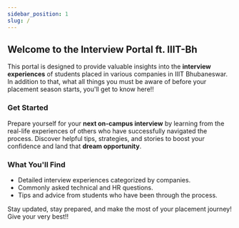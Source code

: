 ```yaml
---
sidebar_position: 1
slug: /
---
```


## Welcome to the Interview Portal ft. IIIT-Bh

This portal is designed to provide valuable insights into the **interview experiences** of students placed in various companies in IIIT Bhubaneswar.
<br/>
In addition to that, what all things you must be aware of before your placement season starts, you'll get to know here!!

### Get Started

Prepare yourself for your **next on-campus interview** by learning from the real-life experiences of others who have successfully navigated the process. Discover helpful tips, strategies, and stories to boost your confidence and land that **dream opportunity**.

### What You'll Find

- Detailed interview experiences categorized by companies.
- Commonly asked technical and HR questions.
- Tips and advice from students who have been through the process.

Stay updated, stay prepared, and make the most of your placement journey!
<br/>
Give your very best!!
